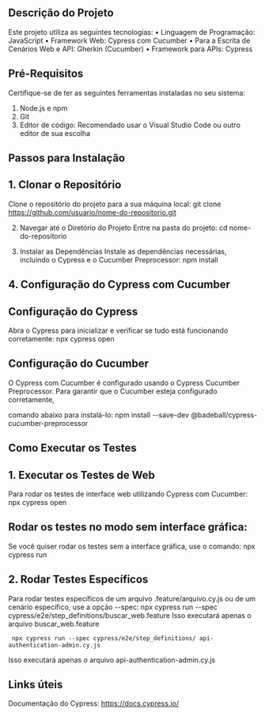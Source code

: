 
## Descrição do Projeto

Este projeto utiliza as seguintes tecnologias:
   •	Linguagem de Programação: JavaScript
   •	Framework Web: Cypress com Cucumber 
   •	Para a Escrita de Cenários Web e API: Gherkin (Cucumber)
   •	Framework para APIs: Cypress

## Pré-Requisitos
Certifique-se de ter as seguintes ferramentas instaladas no seu sistema:
  1.	Node.js e npm
  2.	Git
  3.	Editor de código: Recomendado usar o Visual Studio Code ou outro editor de sua escolha

## Passos para Instalação

## 1. Clonar o Repositório
Clone o repositório do projeto para a sua máquina local:
git clone https://github.com/usuario/nome-do-repositorio.git
 
 2. Navegar até o Diretório do Projeto
Entre na pasta do projeto:
cd nome-do-repositorio

3. Instalar as Dependências
Instale as dependências necessárias, incluindo o Cypress e o Cucumber Preprocessor:
npm install


## 4. Configuração do Cypress com Cucumber
## Configuração do Cypress
Abra o Cypress para inicializar e verificar se tudo está funcionando corretamente:
npx cypress open


## Configuração do Cucumber
O Cypress com Cucumber é configurado usando o Cypress Cucumber Preprocessor. Para garantir que o Cucumber esteja configurado corretamente, 

comando abaixo para instalá-lo:
    npm install --save-dev @badeball/cypress-cucumber-preprocessor

## Como Executar os Testes
## 1. Executar os Testes de Web
Para rodar os testes de interface web utilizando Cypress com Cucumber:
    npx cypress open

##  Rodar os testes no modo sem interface gráfica:
Se você quiser rodar os testes sem a interface gráfica, use o comando:
    npx cypress run

## 2. Rodar Testes Específicos
Para rodar testes específicos de um arquivo .feature/arquivo.cy.js ou de um cenário específico, use a opção --spec:
    npx cypress run --spec cypress/e2e/step_definitions/buscar_web.feature
Isso executará apenas o arquivo buscar_web.feature

     npx cypress run --spec cypress/e2e/step_definitions/ api-authentication-admin.cy.js
Isso executará apenas o arquivo api-authentication-admin.cy.js

## Links úteis
Documentação do Cypress: https://docs.cypress.io/




